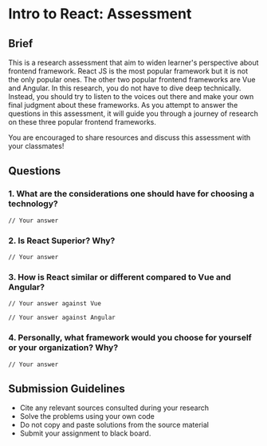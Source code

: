 # Intro to React: Assessment

## Brief

This is a research assessment that aim to widen learner's perspective about frontend framework. React JS is the most popular framework but it is not the only popular ones. The other two popular frontend frameworks are Vue and Angular. In this research, you do not have to dive deep technically. Instead, you should try to listen to the voices out there and make your own final judgment about these frameworks. As you attempt to answer the questions in this assessment, it will guide you through a journey of research on these three popular frontend frameworks.

You are encouraged to share resources and discuss this assessment with your classmates!

## Questions

### 1. What are the considerations one should have for choosing a technology?

```
// Your answer
```

### 2. Is React Superior? Why?

```
// Your answer
```

### 3. How is React similar or different compared to Vue and Angular?

```
// Your answer against Vue
```

```
// Your answer against Angular
```

### 4. Personally, what framework would you choose for yourself or your organization? Why?
```
// Your answer
```

## Submission Guidelines

- Cite any relevant sources consulted during your research
- Solve the problems using your own code
- Do not copy and paste solutions from the source material
- Submit your assignment to black board.

